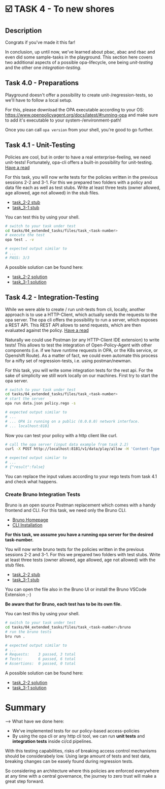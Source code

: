 # ☑️ TASK 4 - To new shores
## Description
Congrats if you've made it this far!

In conclusion, up until now, we've learned about pbac, abac and rbac and even did some sample-tasks in the playground. This section here covers two additional aspects of a possible opa-lifecycle, one being *unit-testing* and the other one *integration-testing*.

## Task 4.0 - Preparations
Playground doesn't offer a possibility to create unit-/regression-tests, so we'll have to follow a local setup.

For this, please download the OPA executable according to your OS: https://www.openpolicyagent.org/docs/latest/#running-opa and make sure to add it's executable to your system-/environment-path!

Once you can call `opa version` from your shell, you're good to go further.

## Task 4.1 - Unit-Testing
Policies are cool, but in order to have a real enterprise-feeling, we need unit-tests! Fortunately, opa-cli offers a built-in possibility for unit-testing.
[Have a read](https://www.openpolicyagent.org/docs/latest/policy-testing/)

For this task, you will now write tests for the policies written in the previous sessions 2-2 and 3-1. For this we prepared two folders with a policy and data file each as well as test stubs. Write at least three tests (owner allowed, age allowed, age not allowed) in the stub files.
* [task_2-2 stub](files/task_2-2/policy_test.rego)
* [task_3-1 stub](files/task_3-1/policy_test.rego)

You can test this by using your shell.

```bash
# switch to your task under test
cd tasks/04_extended_tasks/files/task_<task-number>
# execute the test
opa test . -v

# expected output similar to
# ...
# PASS: 3/3
```

A possible solution can be found here:
* [task_2-2 solution](../solutions/04_extended_tasks/files/task_2-2/policy_test.rego)
* [task_3-1 solution](../solutions/04_extended_tasks/files/task_3-1/policy_test.rego)

## Task 4.2 - Integration-Testing
While we were able to create / run unit-tests from cli, locally, another approach is to use a HTTP-Client, which actually sends the requests to the opa server.
The opa cli offers the possibility to run a server, which exposes a REST API. This REST API allows to send requests, which are then evaluated against the policy.
[Have a read](https://www.openpolicyagent.org/docs/latest/rest-api/)

Naturally we could use Postman (or any HTTP-Client IDE extension) to write tests! This allows to test the integration of Open-Policy-Agent with other components (i.e. if we have runtime requests in OPA, or the K8s service, or Openshift Route). As a matter of fact, we could even automate this process for a nifty set of regression-tests, i.e. using postman/newman.

For this task, you will write some integration tests for the rest api. For the sake of simplicity we still work locally on our machines.
First try to start the opa server.

```bash
# switch to your task under test
cd tasks/04_extended_tasks/files/task_<task-number>
# start the server
opa run data.json policy.rego -s

# expected output similar to
# ...
# ... OPA is running on a public (0.0.0.0) network interface.
# ... localhost:8181
```

Now you can test your policy with a http client like curl.

```bash
# call the opa server (input data example from task 2.2)
curl -X POST http://localhost:8181/v1/data/play/allow -H 'Content-Type: application/json' -d '{"input": {"documentId": "Doc_49193", "requesterId": "Cus_5176"}}'

# expected output similar to
# ...
# {"result":false}
```

You can replace the input values according to your rego tests from task 4.1 and check what happens.

### Create Bruno Integration Tests

Bruno is an open source Postman replacement which comes with a handy frontend and CLI. For this task, we need only the Bruno CLI.
* [Bruno Homepage](https://www.usebruno.com/)
* [CLI Installation](https://docs.usebruno.com/bru-cli/overview)

**For this task, we assume you have a running opa server for the desired task-number.**

You will now write bruno tests for the policies written in the previous sessions 2-2 and 3-1. For this we prepared two folders with test stubs. Write at least three tests (owner allowed, age allowed, age not allowed) with the stub files.
* [task_2-2 stub](files/task_2-2/bruno/test1.bru)
* [task_3-1 stub](files/task_3-1/bruno/test1.bru)

You can open the file also in the Bruno UI or install the Bruno VSCode Extension ;-)

**Be aware that for Bruno, each test has to be its own file.**

You can test this by using your shell.

```bash
# switch to your task under test
cd tasks/04_extended_tasks/files/task_<task-number>/bruno
# run the bruno tests
bru run .

# expected output similar to
# ...
# Requests:    3 passed, 3 total
# Tests:       6 passed, 6 total
# Assertions:  0 passed, 0 total
```

A possible solution can be found here:
* [task_2-2 solution](../solutions/04_extended_tasks/files/task_2-2/bruno)
* [task_3-1 solution](../solutions/04_extended_tasks/files/task_3-1/bruno)

# Summary
--> What have we done here:
- We've implemented tests for our policy-based access-policies
- By using the opa cli or any http cli tool, we can run **unit tests** and **integration tests** inside ci/cd pipelines.

With this testing capabilities, risks of breaking access control mechanisms should be considerabely low.
Using large amount of tests and test data, breaking changes can be easely found during regression tests.

So considering an architecture where this policies are enforced everywhere at any time with a central governance, the journey to zero trust
will make a great step forward.
